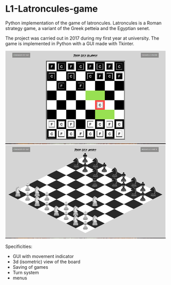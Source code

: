 # L1-Latroncules-game
Python implementation of the game of latroncules. Latroncules is a Roman strategy game, a variant of the Greek petteia and the Egyptian senet. 

The project was carried out in 2017 during my first year at university. The game is implemented in Python with a GUI made with Tkinter.

<img src="/images/board.PNG" width="600">

<img src="/images/3dboard.PNG" width="600">

Specificities:
- GUI with movement indicator
- 3d (isometric) view of the board
- Saving of games
- Turn system
- menus
